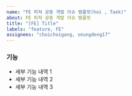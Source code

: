 ```yaml
---
name: "FE 피쳐 공동 개발 이슈 템플릿(hoi , Taek)"
about: FE 피쳐 공동 개발 이슈 템플릿
title: "[FE] Title"
labels: "feature, FE"
assignees: "choichoigang, seungdeng17"
---
```


### 기능

- 세부 기능 내역 1
- 세부 기능 내역 2
- 세부 기능 내역 3
